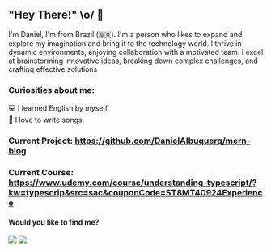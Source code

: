 ##  "Hey There!" \o/ 👋
I'm Daniel, I'm from Brazil (🇧🇷). I'm a person who likes to expand and explore my imagination and bring it to the technology world.
I thrive in dynamic environments, enjoying collaboration with a motivated team. I excel at brainstorming innovative ideas, breaking down complex challenges, and crafting effective solutions

### Curiosities about me:
  
:computer: I learned English by myself.    
:pencil: I love to write songs.   
 
   ### Current Project: https://github.com/DanielAlbuquerq/mern-blog
   ### Current Course: https://www.udemy.com/course/understanding-typescript/?kw=typescrip&src=sac&couponCode=ST8MT40924Experience

 #### Would you like to find me?

 <div>
  <a href="https://www.linkedin.com/in/daniel-albuquerque-0a693215a/" rel="nofollow"><img src="https://img.shields.io/badge/-LinkedIn-%230077B5?style=for-the-badge&amp;logo=linkedin&amp;logoColor=white" style="max-width: 100%;"></a>
 <a href="https://api.whatsapp.com/send?phone=5511964548597" rel="nofollow"><img src= "https://img.shields.io/badge/WhatsApp-25D366?style=for-the-badge&logo=whatsapp&logoColor=white"></a>
 </div>
